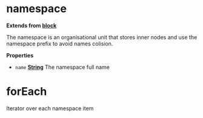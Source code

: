 <!-- Generated by documentation.js. Update this documentation by updating the source code. -->

# namespace

**Extends from [block](BLOCK.md)**

The namespace is an organisational unit that stores
inner nodes and use the namespace prefix to avoid
names colision.

**Properties**

-   `name` **[String](https://developer.mozilla.org/en-US/docs/Web/JavaScript/Reference/Global_Objects/String)** The namespace full name

# forEach

Iterator over each namespace item
